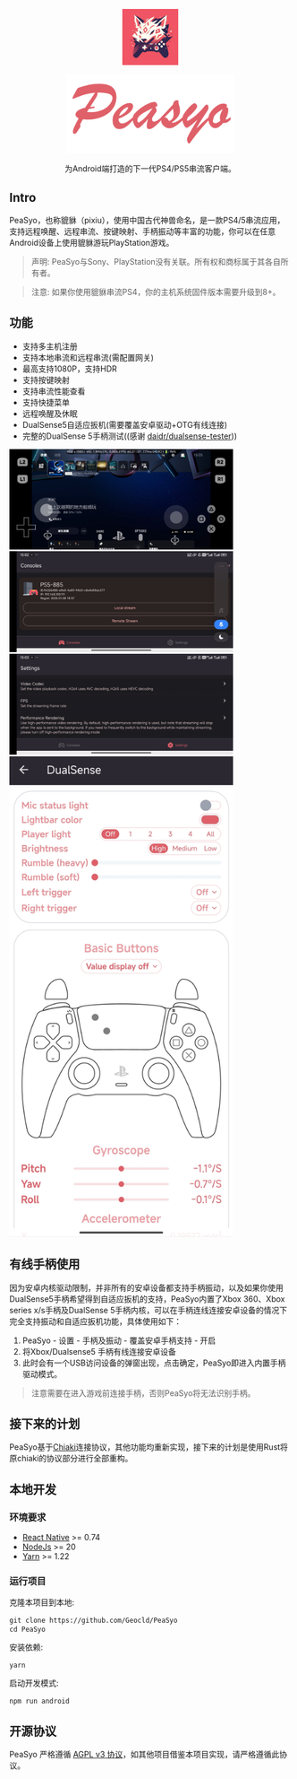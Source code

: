 <p align="center">
  <a href="https://github.com/Geocld/PeaSyo">
    <img src="https://raw.githubusercontent.com/Geocld/PeaSyo/main/images/logo.png" width="100">
  </a>
</p>
<p align="center">
  <a href="https://github.com/Geocld/PeaSyo">
    <img src="https://raw.githubusercontent.com/Geocld/PeaSyo/main/images/logo-text.png" width="300">
  </a>
</p>

<p align="center">
  为Android端打造的下一代PS4/PS5串流客户端。
</p>

## Intro

PeaSyo，也称貔貅（pixiu），使用中国古代神兽命名，是一款PS4/5串流应用，支持远程唤醒、远程串流、按键映射、手柄振动等丰富的功能，你可以在任意Android设备上使用貔貅游玩PlayStation游戏。


> 声明: PeaSyo与Sony、PlayStation没有关联。所有权和商标属于其各自所有者。

> 注意: 如果你使用貔貅串流PS4，你的主机系统固件版本需要升级到8+。

## 功能

- 支持多主机注册
- 支持本地串流和远程串流(需配置网关)
- 最高支持1080P，支持HDR
- 支持按键映射
- 支持串流性能查看
- 支持快捷菜单
- 远程唤醒及休眠
- DualSense5自适应扳机(需要覆盖安卓驱动+OTG有线连接)
- 完整的DualSense 5手柄测试((感谢 [daidr/dualsense-tester](https://github.com/daidr/dualsense-tester)))

<img src="https://raw.githubusercontent.com/Geocld/PeaSyo/main/images/game.jpg" width="400" />
<img src="https://github.com/Geocld/PeaSyo/blob/main/images/home.jpg" width="400" /><img src="https://raw.githubusercontent.com/Geocld/PeaSyo/main/images/settings.jpg" width="400" />
<img src="https://raw.githubusercontent.com/Geocld/PeaSyo/main/images/ds5-test.jpg" width="400" />

## 有线手柄使用
因为安卓内核驱动限制，并非所有的安卓设备都支持手柄振动，以及如果你使用DualSense5手柄希望得到自适应扳机的支持，PeaSyo内置了Xbox 360、Xbox series x/s手柄及DualSense 5手柄内核，可以在手柄连线连接安卓设备的情况下完全支持振动和自适应扳机功能，具体使用如下：

1. PeaSyo - 设置 - 手柄及振动 - 覆盖安卓手柄支持 - 开启
2. 将Xbox/Dualsense5 手柄有线连接安卓设备
3. 此时会有一个USB访问设备的弹窗出现，点击确定，PeaSyo即进入内置手柄驱动模式。

> 注意需要在进入游戏前连接手柄，否则PeaSyo将无法识别手柄。

## 接下来的计划
PeaSyo基于[Chiaki](https://git.sr.ht/~thestr4ng3r/chiaki)连接协议，其他功能均重新实现，接下来的计划是使用Rust将原chiaki的协议部分进行全部重构。

## 本地开发

### 环境要求
- [React Native](https://reactnative.dev/) >= 0.74
- [NodeJs](https://nodejs.org/) >= 20
- [Yarn](https://yarnpkg.com/) >= 1.22

### 运行项目

克隆本项目到本地:

```
git clone https://github.com/Geocld/PeaSyo
cd PeaSyo
```
安装依赖:

```
yarn
```

启动开发模式:

```
npm run android
```


## 开源协议

PeaSyo 严格遵循 [AGPL v3 协议](./LICENSE)，如其他项目借鉴本项目实现，请严格遵循此协议。